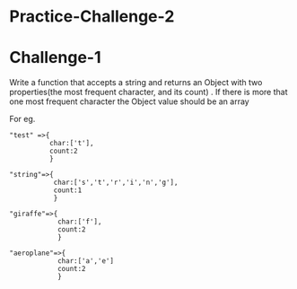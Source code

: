 # Practice-Challenge-2

# Challenge-1
Write a function that accepts a string and returns an Object with two properties(the most frequent character, and its count) . If there is more that one most frequent character the Object value should be an array 

For eg. 

```
"test" =>{
          char:['t'],
          count:2
          }
```
```
"string"=>{
           char:['s','t','r','i','n','g'],
           count:1
           }
```
```
"giraffe"=>{
            char:['f'],
            count:2
            }
  ```
  ```
"aeroplane"=>{
              char:['a','e']
              count:2
              }
```

